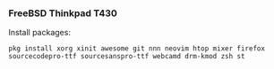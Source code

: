 
### FreeBSD Thinkpad T430


Install packages:

``
 pkg install xorg xinit awesome git nnn neovim htop mixer firefox sourcecodepro-ttf sourcesanspro-ttf webcamd drm-kmod zsh st
``

